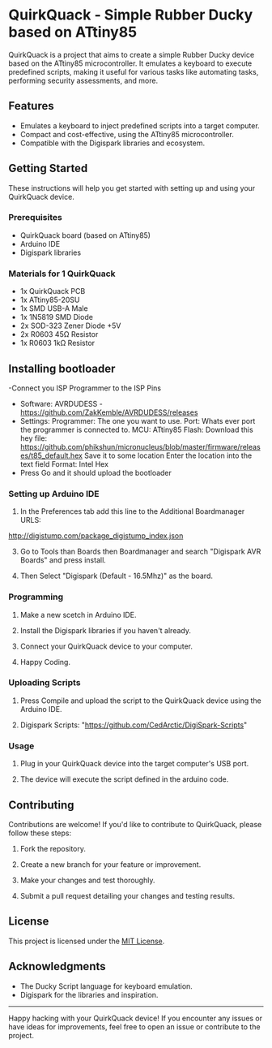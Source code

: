 # QuirkQuack - Simple Rubber Ducky based on ATtiny85

QuirkQuack is a project that aims to create a simple Rubber Ducky device based on the ATtiny85 microcontroller. It emulates a keyboard to execute predefined scripts, making it useful for various tasks like automating tasks, performing security assessments, and more.

## Features

- Emulates a keyboard to inject predefined scripts into a target computer.
- Compact and cost-effective, using the ATtiny85 microcontroller.
- Compatible with the Digispark libraries and ecosystem.

## Getting Started

These instructions will help you get started with setting up and using your QuirkQuack device.

### Prerequisites

- QuirkQuack board (based on ATtiny85)
- Arduino IDE
- Digispark libraries

### Materials for 1 QuirkQuack

- 1x QuirkQuack PCB
- 1x ATtiny85-20SU
- 1x SMD USB-A Male
- 1x 1N5819 SMD Diode
- 2x SOD-323 Zener Diode +5V
- 2x R0603 45Ω Resistor
- 1x R0603 1kΩ Resistor

## Installing bootloader

-Connect you ISP Programmer to the ISP Pins

- Software: AVRDUDESS
   -https://github.com/ZakKemble/AVRDUDESS/releases
- Settings:
   Programmer: The one you want to use.
   Port: Whats ever port the programmer is connected to.
   MCU: ATtiny85
   Flash: 
      Download this hey file: https://github.com/phikshun/micronucleus/blob/master/firmware/releases/t85_default.hex
      Save it to some location
      Enter the location into the text field
   Format: Intel Hex
- Press Go and it should upload the bootloader

### Setting up Arduino IDE

1. In the Preferences tab add this line to the Additional Boardmanager URLS:

http://digistump.com/package_digistump_index.json

3. Go to Tools than Boards then Boardmanager and search "Digispark AVR Boards" and press install.

4. Then Select "Digispark (Default - 16.5Mhz)" as the board.

### Programming

1. Make a new scetch in Arduino IDE.

2. Install the Digispark libraries if you haven't already.

4. Connect your QuirkQuack device to your computer.

5. Happy Coding. 

### Uploading Scripts

1. Press Compile and upload the script to the QuirkQuack device using the Arduino IDE.

2. Digispark Scripts: "https://github.com/CedArctic/DigiSpark-Scripts"

### Usage

1. Plug in your QuirkQuack device into the target computer's USB port.

2. The device will execute the script defined in the arduino code.

## Contributing

Contributions are welcome! If you'd like to contribute to QuirkQuack, please follow these steps:

1. Fork the repository.

2. Create a new branch for your feature or improvement.

3. Make your changes and test thoroughly.

4. Submit a pull request detailing your changes and testing results.

## License

This project is licensed under the [MIT License](LICENSE).

## Acknowledgments

- The Ducky Script language for keyboard emulation.
- Digispark for the libraries and inspiration.

---

Happy hacking with your QuirkQuack device! If you encounter any issues or have ideas for improvements, feel free to open an issue or contribute to the project.
